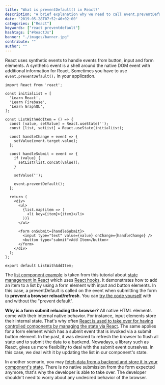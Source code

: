 ```yaml
---
title: "What is preventDefault() in React?"
description: "A brief explanation why we need to call event.preventDefault() on button, form, or submit events ..."
date: "2019-05-28T07:52:46+02:00"
categories: ["React"]
keywords: ["react preventdefault"]
hashtags: ["#ReactJs"]
banner: "./images/banner.jpg"
contribute: ""
author: ""
---
```


<Sponsorship />

React uses synthetic events to handle events from button, input and form elements. A synthetic event is a shell around the native DOM event with additional information for React. Sometimes you have to use `event.preventDefault();` in your application.

```javascript{24}
import React from 'react';

const initialList = [
  'Learn React',
  'Learn Firebase',
  'Learn GraphQL',
];

const ListWithAddItem = () => {
  const [value, setValue] = React.useState('');
  const [list, setList] = React.useState(initialList);

  const handleChange = event => {
    setValue(event.target.value);
  };

  const handleSubmit = event => {
    if (value) {
      setList(list.concat(value));
    }

    setValue('');

    event.preventDefault();
  };

  return (
    <div>
      <ul>
        {list.map(item => (
          <li key={item}>{item}</li>
        ))}
      </ul>

      <form onSubmit={handleSubmit}>
        <input type="text" value={value} onChange={handleChange} />
        <button type="submit">Add Item</button>
      </form>
    </div>
  );
};

export default ListWithAddItem;
```

The [list component example](/react-list-component) is taken from this tutorial about [state management in React](/react-state/) which uses [React hooks](/react-hooks/). It demonstrates how to add an item to a list by using a form element with input and button elements. In this case, a preventDefault is called on the event when submitting the form to **prevent a browser reload/refresh**. You can [try the code yourself](https://github.com/the-road-to-learn-react/react-list-component) with and without the "prevent default".

**Why is a form submit reloading the browser?** All native HTML elements come with their internal native behavior. For instance, input elements store their internal state. That's why often [React is used to take over for having controlled components by managing the state via React](/react-controlled-components/). The same applies for a form element which has a submit event that is invoked via a submit button element. In the past, it was desired to refresh the browser to flush all state and to submit the data to a backend. Nowadays, a library such as React, gives us more flexibility to deal with the submit event ourselves. In this case, we deal with it by updating the list in our component's state.

In another scenario, you may [fetch data from a backend and store it in your component's state](/react-fetching-data). There is no native submission from the form expected anymore, that's why the developer is able to take over. The developer shouldn't need to worry about any undesired behavior of the browser.
